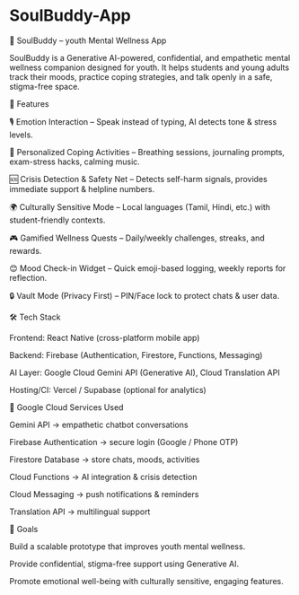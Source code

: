 # SoulBuddy-App

🌸 SoulBuddy – youth Mental Wellness App

SoulBuddy is a Generative AI-powered, confidential, and empathetic mental wellness companion designed for youth.
It helps students and young adults track their moods, practice coping strategies, and talk openly in a safe, stigma-free space.

🚀 Features

🎙 Emotion Interaction – Speak instead of typing, AI detects tone & stress levels.

🧘 Personalized Coping Activities – Breathing sessions, journaling prompts, exam-stress hacks, calming music.

🆘 Crisis Detection & Safety Net – Detects self-harm signals, provides immediate support & helpline numbers.

🌍 Culturally Sensitive Mode – Local languages (Tamil, Hindi, etc.) with student-friendly contexts.

🎮 Gamified Wellness Quests – Daily/weekly challenges, streaks, and rewards.

😊 Mood Check-in Widget – Quick emoji-based logging, weekly reports for reflection.

🔒 Vault Mode (Privacy First) – PIN/Face lock to protect chats & user data.

🛠 Tech Stack

Frontend: React Native (cross-platform mobile app)

Backend: Firebase (Authentication, Firestore, Functions, Messaging)

AI Layer: Google Cloud Gemini API (Generative AI), Cloud Translation API

Hosting/CI: Vercel / Supabase (optional for analytics)

🔑 Google Cloud Services Used

Gemini API → empathetic chatbot conversations

Firebase Authentication → secure login (Google / Phone OTP)

Firestore Database → store chats, moods, activities

Cloud Functions → AI integration & crisis detection

Cloud Messaging → push notifications & reminders

Translation API → multilingual support

🎯 Goals

Build a scalable prototype that improves youth mental wellness.

Provide confidential, stigma-free support using Generative AI.

Promote emotional well-being with culturally sensitive, engaging features.
